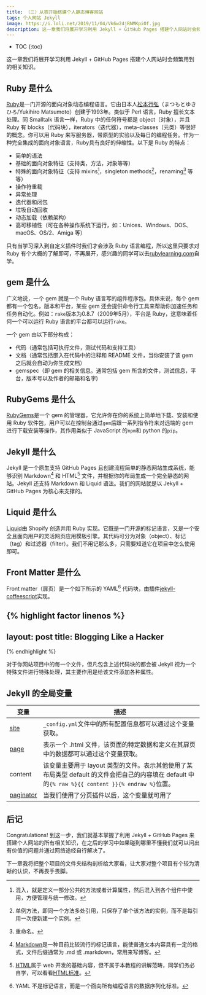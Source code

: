```yaml
---
title: （三）从零开始搭建个人静态博客网站
tags: 个人网站 Jekyll
image: https://i.loli.net/2019/11/04/Vk6w24jRNMKpiOf.jpg
description: 这一章我们将展开学习利用 Jekyll + GitHub Pages 搭建个人网站时会频繁用到的相关知识。
---
```

* TOC
{:toc}

这一章我们将展开学习利用 Jekyll + GitHub Pages 搭建个人网站时会频繁用到的相关知识。

## Ruby 是什么

[Ruby][1]是一门开源的面向对象动态编程语言。它由日本人[松本行弘][2]（まつもとゆきひろ/Yukihiro Matsumoto）创建于1993年。类似于 Perl 语言，Ruby 擅长文本处理。同 Smalltalk 语言一样，Ruby 中的任何符号都是 object（对象），并且 Ruby 有 blocks（代码块），iterators（迭代器），meta-classes（元类）等很好的概念。你可以用 Ruby 来写服务器，带原型的实验以及每日的编程任务。作为一种完全集成的面向对象语言，Ruby具有良好的伸缩性。以下是 Ruby 的特点：

* 简单的语法
* 基础的面向对象特征（支持类，方法，对象等等）
* 特殊的面向对象特征（支持 mixins[^mixins]，singleton methods[^singleton-methods]，renaming[^renaming] 等等）
* 操作符重载
* 异常处理
* 迭代器和闭包
* 垃圾自动回收
* 动态加载（依赖架构）
* 高可移植性（可在各种操作系统下运行，如：Unices、Windows、DOS、macOS、OS/2、Amiga 等）

只有当学习深入到自定义插件时我们才会涉及 Ruby 语言编程，所以这里只要求对 Ruby 有个大概的了解即可，不再展开，感兴趣的同学可以去[rubylearning.com][3]自学。

## gem 是什么

广义地说，一个 gem 就是一个 Ruby 语言写的组件程序包。具体来说，每个 gem 都有一个包名，版本和平台，某些 gem 还会提供命令行工具来帮助你加速任务和任务自动化。例如：`rake`版本为0.8.7（2009年5月），平台是 Ruby，这意味着任何一个可以运行 Ruby 语言的平台都可以运行`rake`。

一个 gem 由以下部分构成：

* 代码（通常包括可执行文件，测试代码和支持工具）
* 文档（通常包括嵌入在代码中的注释和 README 文件，当你安装了该 gem 之后就会自动为你生成文档）
* gemspec（即 gem 的相关信息。通常包括 gem 所含的文件，测试信息，平台，版本号以及作者的邮箱和名字)

## RubyGems 是什么

[RubyGems][4]是一个 gem 的管理器，它允许你在你的系统上简单地下载、安装和使用 Ruby 软件包，用户可以在控制台通过`gem`后跟一系列指令符来对远端的 gem 进行下载安装等操作，其作用类似于 JavaScript 的`npm`和 python 的`pip`。

## Jekyll 是什么

Jekyll 是一个原生支持 GitHub Pages 且创建流程简单的静态网站生成系统，能够识别 Markdown[^Markdown] 和 HTML[^HTML] 文件，并根据你的布局生成一个完全静态的网站。Jekyll 还支持 Markdown 和 Liquid 语法。我们的网站就是以 Jekyll + GitHub Pages 为核心来支撑的。

## Liquid 是什么

[Liquid][8]由 Shopify 创造并用 Ruby 实现。它既是一门开源的标记语言，又是一个安全且面向用户的灵活网页应用模板引擎。其代码可分为对象（object）、标记（tag）和过滤器（filter）。我们不用记那么多，只需要知道它在项目中怎么使用即可。

## Front Matter 是什么

Front matter（扉页）是一个如下所示的 YAML[^YAML] 代码块，由插件[jekyll-coffeescript][9]实现。

{% highlight factor linenos %}
---
layout: post
title: Blogging Like a Hacker
---
{% endhighlight %}

对于你网站项目中的每一个文件，但凡包含上述代码块的都会被 Jekyll 视为一个特殊文件进行特殊处理，其主要作用是给该文件添加各种属性。

## Jekyll 的全局变量

| 变量 | 描述 |
| - | - |
| [site][10] | `_config.yml`文件中的所有配置信息都可以通过这个变量获取。 |
| [page][11] | 表示一个 .html 文件，该页面的特定数据和定义在其扉页中的数据都可以通过这个变量获取。 |
| content | 该变量主要用于 layout 类型的文件。表示其他使用了某布局类型 default 的文件会把自己的内容填在 default 中的`{% raw %}{{ content }}{% endraw %}`位置。|
| [paginator][12] | 当我们使用了分页插件以后，这个变量就可用了 |

## 后记

Congratulations! 到这一步，我们就基本掌握了利用 Jekyll + GitHub Pages 来搭建个人网站的所有相关知识，在之后的学习中如果碰到哪里不懂我们就可以问出有价值的问题并通过网络途经自行解决了。

下一章我将把整个项目的文件夹结构剖析给大家看，让大家对整个项目有个较为清晰的认识，不再畏手畏脚。

[^mixins]: 混入，就是定义一部分公共的方法或者计算属性，然后混入到各个组件中使用，方便管理与统一修改。
[^singleton-methods]: 单例方法，即同一个方法多处引用，只保存了单个该方法的实例，而不是每引用一次便新建一个实例。
[^renaming]: 重命名。
[^Markdown]: [Markdown][5]是一种目前比较流行的标记语言，能使普通文本内容具有一定的格式，文件后缀通常为 .md 或 .markdown，常用来写博客。
[^HTML]: [HTML][6]属于 web 开发的基础内容，但不属于本教程的讲解范畴，同学们务必自学，可以看看[HTML标准][7]。
[^YAML]: YAML 不是标记语言，而是一个面向所有编程语言的数据序列化标准。

[1]: https://www.ruby-lang.org/en/
[2]: https://baike.baidu.com/item/%E6%9D%BE%E6%9C%AC%E8%A1%8C%E5%BC%98/539636?fr=aladdin
[3]: http://rubylearning.com/satishtalim/tutorial.html
[4]: https://guides.rubygems.org
[5]: https://www.zybuluo.com/mdeditor
[6]: https://baike.baidu.com/item/HTML/97049?fr=aladdin
[7]: https://whatwg-cn.github.io/html/#toc-introduction
[8]: https://liquid.bootcss.com/
[9]: https://github.com/jekyll/jekyll-coffeescript
[10]: https://jekyllrb.com/docs/variables/#site-variables
[11]: https://jekyllrb.com/docs/variables/#page-variables
[12]: https://jekyllrb.com/docs/variables/#paginator
